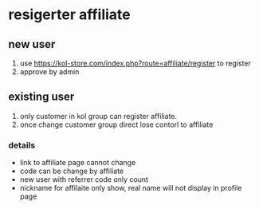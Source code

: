 # resigerter affiliate
## new user
1. use https://kol-store.com/index.php?route=affiliate/register to register
2. approve by admin

## existing user
1. only customer in kol group can register affiliate.
2. once change customer group direct lose contorl to affiliate

### details
- link to affiliate page cannot change
- code can be change by affiliate
- new user with referrer code only count
- nickname for affilaite only show, real name will not display in profile page
